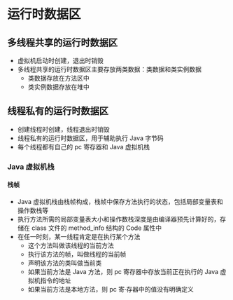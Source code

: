 # 运行时数据区
## 多线程共享的运行时数据区
- 虚拟机启动时创建，退出时销毁
- 多线程共享的运行时数据区主要存放两类数据：类数据和类实例数据
    - 类数据存放在方法区中
    - 类实例数据存放在堆中


## 线程私有的运行时数据区
- 创建线程时创建，线程退出时销毁
- 线程私有的运行时数据区，用于辅助执行 Java 字节码
- 每个线程都有自己的 pc 寄存器和 Java 虚拟机栈

### Java 虚拟机栈

#### 栈帧
- Java 虚拟机栈由栈帧构成，栈帧中保存方法执行的状态，包括局部变量表和操作数栈等
- 执行方法所需的局部变量表大小和操作数栈深度是由编译器预先计算好的，存储在 class 文件的 method_info 结构的 Code 属性中
- 在任一时刻，某一线程肯定是在执行某个方法
    - 这个方法叫做该线程的当前方法
    - 执行该方法的帧，叫做线程的当前帧
    - 声明该方法的类叫做当前类
    - 如果当前方法是 Java 方法，则 pc 寄存器中存放当前正在执行的 Java 虚拟机指令的地址
    - 如果当前方法是本地方法，则 pc 寄·存器中的值没有明确定义